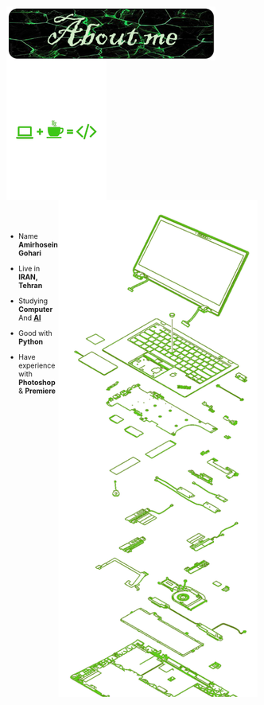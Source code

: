 <div>

<img src="./images/aboutme.png" width="420" align="center" />
<img src="./images/coffe.png" width="200"  align = "center"/>
<br/>
<img src="./images/laptop.png" width="400" align="right"/>
</div>
<br/>
<br/>
<br/>


- Name **Amirhosein Gohari**

- Live in **IRAN, Tehran**

- Studying **Computer** And [**AI**](https://en.wikipedia.org/wiki/Artificial_intelligence)

- Good with **Python** 

- Have experience with **Photoshop** & **Premiere**

